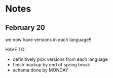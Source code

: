 # Notes 
## February 20

we now have versions in each language!!

HAVE TO:
* definitively pick versions from each language
* finish markup by end of spring break
* schema done by MONDAY

